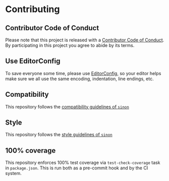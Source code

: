 # Contributing

## Contributor Code of Conduct

Please note that this project is released with a [Contributor Code of Conduct](../CODE_OF_CONDUCT.md). By participating in this project you agree to abide by its terms.

## Use EditorConfig

To save everyone some time, please use [EditorConfig](http://editorconfig.org), so your editor helps make
sure we all use the same encoding, indentation, line endings, etc.

## Compatibility

This repository follows the [compatibility guidelines of `sinon`](https://github.com/sinonjs/sinon/blob/master/CONTRIBUTING.md#compatibility)

## Style

This repository follows the [style guidelines of `sinon`](https://github.com/sinonjs/sinon/blob/master/CONTRIBUTING.md#style)

## 100% coverage

This repository enforces 100% test coverage via `test-check-coverage` task in `package.json`. This is run both as a pre-commit hook and by the CI system.
